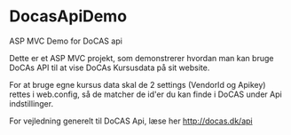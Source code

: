 # DocasApiDemo
ASP MVC Demo for DoCAS api

Dette er et ASP MVC projekt, som demonstrerer hvordan man kan bruge DoCAs API til at vise DoCAs Kursusdata på sit website.

For at bruge egne kursus data skal de 2 settings (VendorId og Apikey) rettes i web.config, så de matcher de id'er du kan finde i DoCAS under Api indstillinger.

For vejledning generelt til DoCAS Api, læse her http://docas.dk/api


